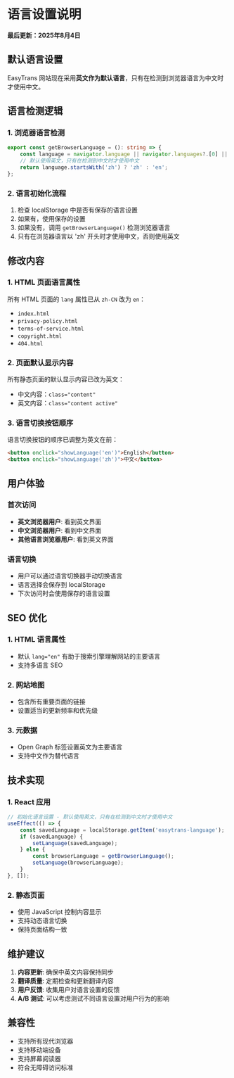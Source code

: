 # 语言设置说明

**最后更新：2025年8月4日**

## 默认语言设置

EasyTrans 网站现在采用**英文作为默认语言**，只有在检测到浏览器语言为中文时才使用中文。

## 语言检测逻辑

### 1. 浏览器语言检测
```typescript
export const getBrowserLanguage = (): string => {
    const language = navigator.language || navigator.languages?.[0] || 'en';
    // 默认使用英文，只有在检测到中文时才使用中文
    return language.startsWith('zh') ? 'zh' : 'en';
};
```

### 2. 语言初始化流程
1. 检查 localStorage 中是否有保存的语言设置
2. 如果有，使用保存的设置
3. 如果没有，调用 `getBrowserLanguage()` 检测浏览器语言
4. 只有在浏览器语言以 'zh' 开头时才使用中文，否则使用英文

## 修改内容

### 1. HTML 页面语言属性
所有 HTML 页面的 `lang` 属性已从 `zh-CN` 改为 `en`：
- `index.html`
- `privacy-policy.html`
- `terms-of-service.html`
- `copyright.html`
- `404.html`

### 2. 页面默认显示内容
所有静态页面的默认显示内容已改为英文：
- 中文内容：`class="content"`
- 英文内容：`class="content active"`

### 3. 语言切换按钮顺序
语言切换按钮的顺序已调整为英文在前：
```html
<button onclick="showLanguage('en')">English</button>
<button onclick="showLanguage('zh')">中文</button>
```

## 用户体验

### 首次访问
- **英文浏览器用户**: 看到英文界面
- **中文浏览器用户**: 看到中文界面
- **其他语言浏览器用户**: 看到英文界面

### 语言切换
- 用户可以通过语言切换器手动切换语言
- 语言选择会保存到 localStorage
- 下次访问时会使用保存的语言设置

## SEO 优化

### 1. HTML 语言属性
- 默认 `lang="en"` 有助于搜索引擎理解网站的主要语言
- 支持多语言 SEO

### 2. 网站地图
- 包含所有重要页面的链接
- 设置适当的更新频率和优先级

### 3. 元数据
- Open Graph 标签设置英文为主要语言
- 支持中文作为替代语言

## 技术实现

### 1. React 应用
```typescript
// 初始化语言设置 - 默认使用英文，只有在检测到中文时才使用中文
useEffect(() => {
    const savedLanguage = localStorage.getItem('easytrans-language');
    if (savedLanguage) {
        setLanguage(savedLanguage);
    } else {
        const browserLanguage = getBrowserLanguage();
        setLanguage(browserLanguage);
    }
}, []);
```

### 2. 静态页面
- 使用 JavaScript 控制内容显示
- 支持动态语言切换
- 保持页面结构一致

## 维护建议

1. **内容更新**: 确保中英文内容保持同步
2. **翻译质量**: 定期检查和更新翻译内容
3. **用户反馈**: 收集用户对语言设置的反馈
4. **A/B 测试**: 可以考虑测试不同语言设置对用户行为的影响

## 兼容性

- 支持所有现代浏览器
- 支持移动端设备
- 支持屏幕阅读器
- 符合无障碍访问标准 